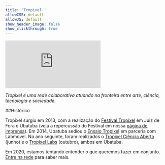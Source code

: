 ```yaml
---
title: 'Tropixel '
allowCSS: default
allowJS: default
show_header_image: false
show_clickthrough: true
---
```


![](https://wiki.ubatuba.cc/lib/exe/fetch.php?media=tropixel:logo-tropixel-20.png)

*Tropixel é uma rede colaborativa atuando na fronteira entre arte, ciência, tecnologia e sociedade.*

##Histórico

Tropixel surgiu em 2013, com a realização do [Festival Tropixel](../13-festival) em Juiz de Fora e Ubatuba (veja a repercussão do Festival em nossa [página de imprensa](../13-festival/imprensa)). Em 2014, Ubatuba sediou o [Ensaio Tropixel](../14-ensaio) em parceria com Labmovel. No ano seguinte, foram realizados o [Tropixel Ciência Aberta](../15-ciencia-aberta) (junho) e o [Tropixel Labs](../15-labs) (outubro), ambos em Ubatuba. 

Em 2020, estamos tentando entender o que queremos fazer em conjunto. [Entre na rede](https://rede.tropixel.org) para saber mais.